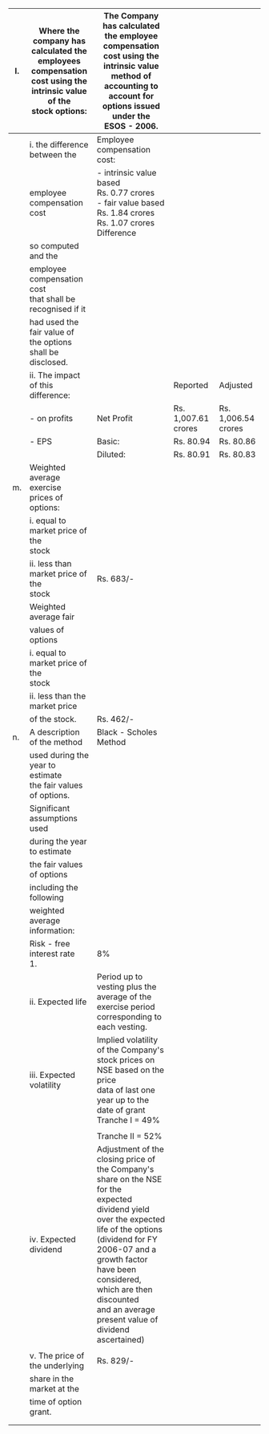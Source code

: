 | l. | Where the company has<br>calculated the employees<br>compensation cost using the<br>intrinsic value of the<br>stock options: | The Company has calculated the employee compensation cost using the<br>intrinsic value method of accounting to account for options issued under the<br>ESOS - 2006.                                                                                                                                 |                     |                     |
|----|------------------------------------------------------------------------------------------------------------------------------|-----------------------------------------------------------------------------------------------------------------------------------------------------------------------------------------------------------------------------------------------------------------------------------------------------|---------------------|---------------------|
|    | i. the difference between the                                                                                                | Employee compensation cost:                                                                                                                                                                                                                                                                         |                     |                     |
|    | employee compensation cost                                                                                                   | - intrinsic value based<br>Rs. 0.77 crores<br>- fair value based<br>Rs. 1.84 crores<br>Rs. 1.07 crores<br>Difference                                                                                                                                                                                |                     |                     |
|    | so computed and the                                                                                                          |                                                                                                                                                                                                                                                                                                     |                     |                     |
|    | employee compensation cost<br>that shall be recognised if it                                                                 |                                                                                                                                                                                                                                                                                                     |                     |                     |
|    | had used the fair value of<br>the options shall be disclosed.                                                                |                                                                                                                                                                                                                                                                                                     |                     |                     |
|    | ii. The impact of this difference:                                                                                           |                                                                                                                                                                                                                                                                                                     | Reported            | Adjusted            |
|    | - on profits                                                                                                                 | Net Profit                                                                                                                                                                                                                                                                                          | Rs. 1,007.61 crores | Rs. 1,006.54 crores |
|    | - EPS                                                                                                                        | Basic:                                                                                                                                                                                                                                                                                              | Rs. 80.94           | Rs. 80.86           |
|    |                                                                                                                              | Diluted:                                                                                                                                                                                                                                                                                            | Rs. 80.91           | Rs. 80.83           |
| m. | Weighted average exercise<br>prices of options:                                                                              |                                                                                                                                                                                                                                                                                                     |                     |                     |
|    | i. equal to market price of the<br>stock                                                                                     |                                                                                                                                                                                                                                                                                                     |                     |                     |
|    | ii. less than market price of the<br>stock                                                                                   | Rs. 683/-                                                                                                                                                                                                                                                                                           |                     |                     |
|    | Weighted average fair                                                                                                        |                                                                                                                                                                                                                                                                                                     |                     |                     |
|    | values of options                                                                                                            |                                                                                                                                                                                                                                                                                                     |                     |                     |
|    | i. equal to market price of the<br>stock                                                                                     |                                                                                                                                                                                                                                                                                                     |                     |                     |
|    | ii. less than the market price                                                                                               |                                                                                                                                                                                                                                                                                                     |                     |                     |
|    | of the stock.                                                                                                                | Rs. 462/-                                                                                                                                                                                                                                                                                           |                     |                     |
| n. | A description of the method                                                                                                  | Black - Scholes Method                                                                                                                                                                                                                                                                              |                     |                     |
|    | used during the year to estimate<br>the fair values of options.                                                              |                                                                                                                                                                                                                                                                                                     |                     |                     |
|    | Significant assumptions used                                                                                                 |                                                                                                                                                                                                                                                                                                     |                     |                     |
|    | during the year to estimate                                                                                                  |                                                                                                                                                                                                                                                                                                     |                     |                     |
|    | the fair values of options                                                                                                   |                                                                                                                                                                                                                                                                                                     |                     |                     |
|    | including the following                                                                                                      |                                                                                                                                                                                                                                                                                                     |                     |                     |
|    | weighted average information:                                                                                                |                                                                                                                                                                                                                                                                                                     |                     |                     |
|    | Risk - free interest rate<br>1.                                                                                              | 8%                                                                                                                                                                                                                                                                                                  |                     |                     |
|    | ii. Expected life                                                                                                            | Period up to vesting plus the average of the exercise period corresponding to<br>each vesting.                                                                                                                                                                                                      |                     |                     |
|    | iii. Expected volatility                                                                                                     | Implied volatility of the Company's stock prices on NSE based on the price<br>data of last one year up to the date of grant<br>Tranche I = 49%                                                                                                                                                      |                     |                     |
|    |                                                                                                                              |                                                                                                                                                                                                                                                                                                     |                     |                     |
|    |                                                                                                                              | Tranche II = 52%                                                                                                                                                                                                                                                                                    |                     |                     |
|    | iv. Expected dividend                                                                                                        | Adjustment of the closing price of the Company's share on the NSE for the<br>expected dividend yield over the expected life of the options (dividend for FY<br>2006-07 and a growth factor have been considered, which are then discounted<br>and an average present value of dividend ascertained) |                     |                     |
|    |                                                                                                                              |                                                                                                                                                                                                                                                                                                     |                     |                     |
|    | v. The price of the underlying                                                                                               | Rs. 829/-                                                                                                                                                                                                                                                                                           |                     |                     |
|    | share in the market at the                                                                                                   |                                                                                                                                                                                                                                                                                                     |                     |                     |
|    | time of option grant.                                                                                                        |                                                                                                                                                                                                                                                                                                     |                     |                     |
|    |                                                                                                                              |                                                                                                                                                                                                                                                                                                     |                     |                     |
|    |                                                                                                                              |                                                                                                                                                                                                                                                                                                     |                     |                     |